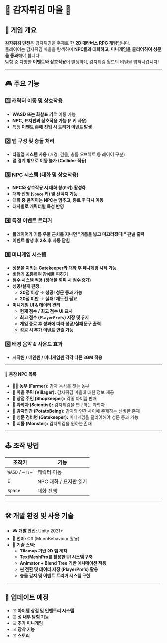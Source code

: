 # 🍟 감자튀김 마을 🍟

## 📜 게임 개요
**감자튀김 던전**은 감자튀김을 주제로 한 **2D 메타버스 RPG 게임**입니다.  
플레이어는 감자튀김 마을을 탐색하며 **NPC들과 대화하고, 미니게임을 클리어하여 성문을 통과**해야 합니다.  
탐험 중 다양한 **이벤트와 상호작용**이 발생하며, 감자튀김 월드의 비밀을 밝혀나갑니다!  

---

## 🎮 주요 기능

### 1️⃣ 캐릭터 이동 및 상호작용
-  **WASD 또는 화살표 키**로 이동 가능  
-  **NPC, 표지판과 상호작용 가능 (`E` 키 사용)**  
-  특정 **이벤트 존에 진입 시 트리거 이벤트 발생**  

### 2️⃣ 맵 구성 및 충돌 처리
-  **타일맵 시스템 사용** (배경, 건물, 충돌 오브젝트 등 레이어 구분)   
-  **맵 경계 밖으로 이동 불가 (Collider 적용)**  

### 3️⃣ NPC 시스템 (대화 및 상호작용)
-  **NPC와 상호작용 시 대화 창(`E` 키) 활성화**  
-  **대화 진행 (`Space` 키) 및 선택지 기능**  
-  **대화 중 움직이는 NPC는 멈추고, 종료 후 다시 이동**  
-  **대사별로 캐릭터별 특성 반영**

### 4️⃣ 특정 이벤트 트리거
-  **플레이어가 기름 우물 근처를 지나면 "기름을 밟고 미끄러졌다!" 판넬 출력**  
-  **이벤트 발생 후 2초 후 자동 닫힘**

### 5️⃣ 미니게임 시스템
-  **성문을 지키는 Gatekeeper와 대화 후 미니게임 시작 가능**  
-  **비행기 조종하여 장애물 피하기**  
-  **점수 시스템 적용 (장애물 회피 시 점수 증가)**  
-  **성공/실패 판정:**  
    - **20점 이상** → **성공! 성문 통과 가능**  
    - **20점 미만** → **실패! 재도전 필요**  
- **미니게임 UI & 데이터 관리**
   -  **현재 점수 / 최고 점수 UI 표시**  
   -  **최고 점수 (`PlayerPrefs`) 저장 및 유지**  
   -  **게임 종료 후 성과에 따라 성공/실패 문구 출력**  
   -  **성공 시 추가 이벤트 연출 가능** 

### 6️⃣ 배경 음악 & 사운드 효과
-  **시작씬 / 메인씬 / 미니게임씬 각각 다른 BGM 적용**   

---

#### 📝 등장 NPC 목록
- 🧑‍🌾 **농부 (Farmer):** 감자 농사를 짓는 농부 
- 🏡 **마을 주민 (Villager):** 감자튀김 마을에 대한 정보 제공  
- 🏪 **상점 주인 (Shopkeeper):** 각종 아이템 판매  
- 🔬 **과학자 (Scientist):** 감자튀김을 연구하는 과학자
- 🥔 **감자인간 (PotatoBeing):** 감자와 인간 사이에 존재하는 신비한 존재  
- 🏰 **성문 경비병 (Gatekeeper):** 미니게임을 클리어해야 성문 통과 가능  
- 👹 **괴물 (Monster):** 감자튀김을 원하는 존재  
  
---

## 🕹️ 조작 방법
| 조작키 | 기능 |
|------|------|
| `WASD` / `←↑↓→` | 캐릭터 이동 |
| `E` | NPC 대화 / 표지판 읽기 |
| `Space` | 대화 진행 |

---

## 🛠️ 개발 환경 및 사용 기술
- 🎮 **개발 엔진:** Unity 2021+  
- 📝 **언어:** C# (MonoBehaviour 활용)  
- 🔹 **기술 스택:**  
  - **Tilemap 기반 2D 맵 제작**  
  - **TextMeshPro를 활용한 UI 시스템 구축**  
  - **Animator + Blend Tree 기반 애니메이션 적용**  
  - **씬 전환 및 데이터 저장 (PlayerPrefs) 활용**  
  - **충돌 감지 및 이벤트 트리거 시스템 구현**  
 
---

## 📌 업데이트 예정
- ☑ **아이템 상점 및 인벤토리 시스템**  
- ☑ **성 내부 탐험 기능**  
- ☑ **추가 미니게임**  
- ☑ **장착 기능**  
- ☑ **스토리**  
